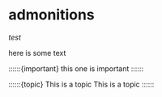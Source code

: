 # admonitions

_test_

here is some text

::::::{important}
this one is important
::::::

::::::{topic} This is a topic
This is a topic
::::::